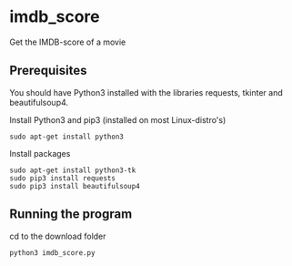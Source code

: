 # imdb_score
Get the IMDB-score of a movie

## Prerequisites
You should have Python3 installed with the libraries requests, tkinter and beautifulsoup4.

Install Python3 and pip3 (installed on most Linux-distro's)
```
sudo apt-get install python3
```

Install packages
```
sudo apt-get install python3-tk
sudo pip3 install requests
sudo pip3 install beautifulsoup4
```

## Running the program
cd to the download folder
```
python3 imdb_score.py
```


